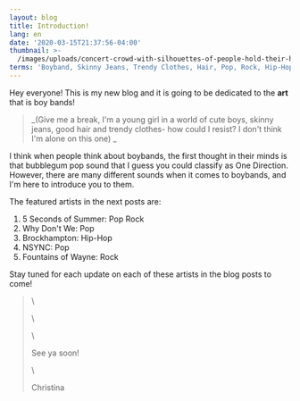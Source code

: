 ```yaml
---
layout: blog
title: Introduction!
lang: en
date: '2020-03-15T21:37:56-04:00'
thumbnail: >-
  /images/uploads/concert-crowd-with-silhouettes-of-people-hold-their-hands-up.jpg
terms: 'Boyband, Skinny Jeans, Trendy Clothes, Hair, Pop, Rock, Hip-Hop, boys'
---
```

Hey everyone! This is my new blog and it is going to be dedicated to the **art** that is boy bands! 

> _(Give me a break, I'm a young girl in a world of cute boys, skinny jeans, good hair and trendy clothes- how could I resist? I don't think I'm alone on this one) _

I think when people think about boybands, the first thought in their minds is that bubblegum pop sound that I guess you could classify as One Direction. However, there are many different sounds when it comes to boybands, and I'm here to introduce you to them.

The featured artists in the next posts are:

1. 5 Seconds of Summer: Pop Rock
2. Why Don't We: Pop
3. Brockhampton: Hip-Hop
4. NSYNC: Pop
5. Fountains of Wayne: Rock

Stay tuned for each update on each of these artists in the blog posts to come!



>
>
> \
>
>
>
>
> \
>
>
>
>
> \
>
>
> See ya soon!
>
> \
>
>
>  Christina

